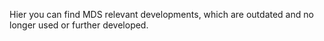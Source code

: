 Hier you can find MDS relevant developments, which are outdated and no longer used or further developed.
